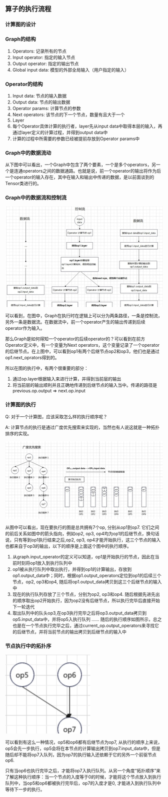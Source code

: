 ## 算子的执行流程

### 计算图的设计

### Graph的结构
1. Operators: 记录所有的节点
2. Input operator: 指定的输入节点
3. Output operator: 指定的输出节点
4. Global input data: 模型的外部全局输入（用户指定的输入）

### Operator的结构
1. Input data: 节点的输入数据
2. Output data: 节点的输出数据
3. Operator params: 计算节点的参数
4. Next operators: 该节点的下一个节点，数量有且大于一个
5. Layer
6. 每个Operator具体计算的执行者，layer先从input data中取得本层的输入，再通过layer定义的计算过程，并得到output data中
7. 计算的过程中所需要的参数已经被提前存放到Operator params中

### Graph中的数据流动
从下图中可以看出，一个Graph中包含了两个要素，一个是多个operators，另一个是连通operators之间的数据通路。也就是说，前一个operator的输出将作为后一个operator的输入存在，其中在输入和输出中传递的数据，是以前面谈到的Tensor类进行的。

### Graph中的数据流和控制流

![](./image/11_image1.jpg)

可以看到，在图中，Graph在执行时在逻辑上可以分为两条路径，一条是控制流，另外一条是数据流。在数据流中，前一个operator产生的输出传递到后续operator作为输入。

那么Graph是如何得知一个operator的后续operator的？可以看到在前方Operator定义中，有一个变量为Next operators，这个变量记录了一个operator的后继节点。在上图中，可以看到op1有两个后继节点op2和op3，他们也是通过op1.next_oprators得到的。

所以在图的执行中，有两个很重要的部分：
1. 通过op.layer根据输入来进行计算，并得到当前层的输出
2. 将当前层的输出顺利并且正确地传递到后继节点的输入当中。传递的路径是previous.op.output => next.op.input

### 计算图的执行

Q: 对于一个计算图，应该采取怎么样的执行顺序呢？

A: 计算节点的执行是通过广度优先搜索来实现的，当然也有人说这就是一种拓扑排序的实现。

![](./image/11_image2.jpg)

从图中可以看出，现在要执行的图是总共拥有7个op, 分别从op1到op7. 它们之间的前后关系如图中的箭头指向，例如op2, op3, op4均为op1的后继节点，换句话说，只有等到op1执行结束之后,op2, op3, op4才能开始执行，这三个节点的输入也都来自于op3的输出，以下的顺序是上面这个图中的执行顺序。

1. 从graph.input_operator的定义可以知道，op1是开始执行的节点，因此在当前时刻将op1放入到执行队列中
2. op1被从执行队列中取出执行，并得到op1的计算输出，存放到op1.output_data中；同时，根据op1.output_operators定位到op1的后续三个节点，op2, op3和op4, 随后将op1.output_data拷贝到这三个后继节点的输入中 
3. 现在的执行队列存放了三个节点，分别为op2, op3和op4. 随后根据先进先出的顺序取出op2开始执行，因为op2没有后继节点，所以执行完毕后直接开始下一轮迭代
4. 取出队列中的队头op3,在op3执行完毕之后将op3.output_data拷贝到op5.input_data中，并将op5入执行队列 
...... 
随后的执行顺序如图所示，总之也是在一个节点执行完毕之后，通过current_op.output_operators来寻找它的后继节点，并将当前节点的输出拷贝到后继节点的输入中

### 节点执行中的拓扑序

![](./image/11_image3.jpg)

可以看到有这么一种情况，op5和op6都有后继节点为op7, 从执行的顺序上来说，op5会先一步执行，op5会将在本节点的计算输出拷贝到op7.input_data中，但是随后却不能将op7入队列，因为op7的执行输入还依赖于它的另外一个前驱节点op6. 

只有当op6也执行完毕之后，才能将op7入执行队列。从另一个角度“拓扑顺序”来了解这种执行顺序：当一个节点的入度等于0的时候，才能将这个节点放入到执行队列中，当op5和op6都被执行完毕后，op7的入度才是0, 才能进入到执行队列中等待下一步的执行。
